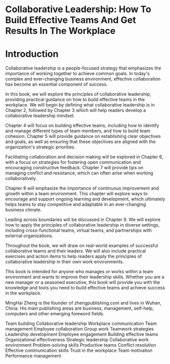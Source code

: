 # Collaborative Leadership: How To Build Effective Teams And Get Results In The Workplace

# Introduction

Collaborative leadership is a people-focused strategy that emphasizes the importance of working together to achieve common goals. In today's complex and ever-changing business environment, effective collaboration has become an essential component of success.

In this book, we will explore the principles of collaborative leadership, providing practical guidance on how to build effective teams in the workplace. We will begin by defining what collaborative leadership is in Chapter 2, followed by Chapter 3 which will help readers develop a collaborative leadership mindset.

Chapter 4 will focus on building effective teams, including how to identify and manage different types of team members, and how to build team cohesion. Chapter 5 will provide guidance on establishing clear objectives and goals, as well as ensuring that these objectives are aligned with the organization's strategic priorities.

Facilitating collaboration and decision making will be explored in Chapter 6, with a focus on strategies for fostering open communication and encouraging constructive feedback. Chapter 7 will provide tips on managing conflict and resistance, which can often arise when working collaboratively.

Chapter 8 will emphasize the importance of continuous improvement and growth within a team environment. This chapter will explore ways to encourage and support ongoing learning and development, which ultimately helps teams to stay competitive and adaptable in an ever-changing business climate.

Leading across boundaries will be discussed in Chapter 9. We will explore how to apply the principles of collaborative leadership in diverse settings, including cross-functional teams, virtual teams, and partnerships with external organizations.

Throughout the book, we will draw on real-world examples of successful collaborative teams and their leaders. We will also include practical exercises and action items to help readers apply the principles of collaborative leadership in their own work environments.

This book is intended for anyone who manages or works within a team environment and wants to improve their leadership skills. Whether you are a new manager or a seasoned executive, this book will provide you with the knowledge and tools you need to build effective teams and achieve success in the workplace.

MingHai Zheng is the founder of zhengpublishing.com and lives in Wuhan, China. His main publishing areas are business, management, self-help, computers and other emerging foreword fields.

Team building
Collaborative leadership
Workplace communication
Team management
Employee collaboration
Group work
Teamwork strategies
Leadership development
Employee engagement
Building effective teams
Organizational effectiveness
Strategic leadership
Collaborative work environment
Problem-solving skills
Productive teams
Conflict resolution
Effective communication skills
Trust in the workplace
Team motivation
Performance management
